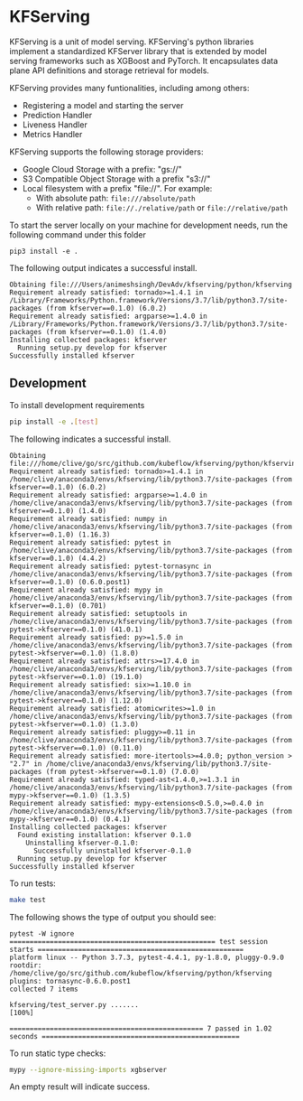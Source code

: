 # KFServing

KFServing is a unit of model serving. KFServing's python libraries implement a standardized KFServer library that is extended by model serving frameworks such as XGBoost and PyTorch. It encapsulates data plane API definitions and storage retrieval for models.

KFServing provides many funtionalities, including among others:

* Registering a model and starting the server
* Prediction Handler
* Liveness Handler
* Metrics Handler

KFServing supports the following storage providers:

* Google Cloud Storage with a prefix: "gs://"
* S3 Compatible Object Storage with a prefix "s3://"
* Local filesystem with a prefix "file://". For example:
    * With absolute path: `file:///absolute/path`
    * With relative path: `file://./relative/path` or `file://relative/path`

To start the server locally on your machine for development needs, run the following command under this folder

```
pip3 install -e .
```

The following output indicates a successful install.

```
Obtaining file:///Users/animeshsingh/DevAdv/kfserving/python/kfserving
Requirement already satisfied: tornado>=1.4.1 in /Library/Frameworks/Python.framework/Versions/3.7/lib/python3.7/site-packages (from kfserver==0.1.0) (6.0.2)
Requirement already satisfied: argparse>=1.4.0 in /Library/Frameworks/Python.framework/Versions/3.7/lib/python3.7/site-packages (from kfserver==0.1.0) (1.4.0)
Installing collected packages: kfserver
  Running setup.py develop for kfserver
Successfully installed kfserver
```

## Development

To install development requirements

```bash
pip install -e .[test]
```

The following indicates a successful install.

```
Obtaining file:///home/clive/go/src/github.com/kubeflow/kfserving/python/kfserving
Requirement already satisfied: tornado>=1.4.1 in /home/clive/anaconda3/envs/kfserving/lib/python3.7/site-packages (from kfserver==0.1.0) (6.0.2)
Requirement already satisfied: argparse>=1.4.0 in /home/clive/anaconda3/envs/kfserving/lib/python3.7/site-packages (from kfserver==0.1.0) (1.4.0)
Requirement already satisfied: numpy in /home/clive/anaconda3/envs/kfserving/lib/python3.7/site-packages (from kfserver==0.1.0) (1.16.3)
Requirement already satisfied: pytest in /home/clive/anaconda3/envs/kfserving/lib/python3.7/site-packages (from kfserver==0.1.0) (4.4.2)
Requirement already satisfied: pytest-tornasync in /home/clive/anaconda3/envs/kfserving/lib/python3.7/site-packages (from kfserver==0.1.0) (0.6.0.post1)
Requirement already satisfied: mypy in /home/clive/anaconda3/envs/kfserving/lib/python3.7/site-packages (from kfserver==0.1.0) (0.701)
Requirement already satisfied: setuptools in /home/clive/anaconda3/envs/kfserving/lib/python3.7/site-packages (from pytest->kfserver==0.1.0) (41.0.1)
Requirement already satisfied: py>=1.5.0 in /home/clive/anaconda3/envs/kfserving/lib/python3.7/site-packages (from pytest->kfserver==0.1.0) (1.8.0)
Requirement already satisfied: attrs>=17.4.0 in /home/clive/anaconda3/envs/kfserving/lib/python3.7/site-packages (from pytest->kfserver==0.1.0) (19.1.0)
Requirement already satisfied: six>=1.10.0 in /home/clive/anaconda3/envs/kfserving/lib/python3.7/site-packages (from pytest->kfserver==0.1.0) (1.12.0)
Requirement already satisfied: atomicwrites>=1.0 in /home/clive/anaconda3/envs/kfserving/lib/python3.7/site-packages (from pytest->kfserver==0.1.0) (1.3.0)
Requirement already satisfied: pluggy>=0.11 in /home/clive/anaconda3/envs/kfserving/lib/python3.7/site-packages (from pytest->kfserver==0.1.0) (0.11.0)
Requirement already satisfied: more-itertools>=4.0.0; python_version > "2.7" in /home/clive/anaconda3/envs/kfserving/lib/python3.7/site-packages (from pytest->kfserver==0.1.0) (7.0.0)
Requirement already satisfied: typed-ast<1.4.0,>=1.3.1 in /home/clive/anaconda3/envs/kfserving/lib/python3.7/site-packages (from mypy->kfserver==0.1.0) (1.3.5)
Requirement already satisfied: mypy-extensions<0.5.0,>=0.4.0 in /home/clive/anaconda3/envs/kfserving/lib/python3.7/site-packages (from mypy->kfserver==0.1.0) (0.4.1)
Installing collected packages: kfserver
  Found existing installation: kfserver 0.1.0
    Uninstalling kfserver-0.1.0:
      Successfully uninstalled kfserver-0.1.0
  Running setup.py develop for kfserver
Successfully installed kfserver

```

To run tests:

```bash
make test
```

The following shows the type of output you should see:

```
pytest -W ignore
=================================================== test session starts ===================================================
platform linux -- Python 3.7.3, pytest-4.4.1, py-1.8.0, pluggy-0.9.0
rootdir: /home/clive/go/src/github.com/kubeflow/kfserving/python/kfserving
plugins: tornasync-0.6.0.post1
collected 7 items                                                                                                         

kfserving/test_server.py .......                                                                                    [100%]

================================================ 7 passed in 1.02 seconds =================================================
```

To run static type checks:

```bash
mypy --ignore-missing-imports xgbserver
```
An empty result will indicate success.
